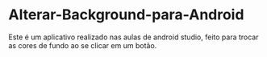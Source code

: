 # Alterar-Background-para-Android

Este é um aplicativo realizado nas aulas de android studio, feito para trocar as cores de fundo ao se clicar em um botão.
